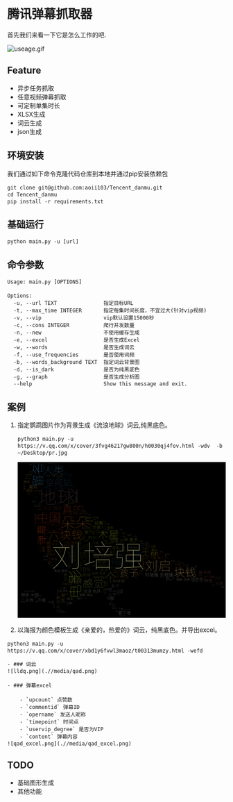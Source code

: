 

# 腾讯弹幕抓取器

首先我们来看一下它是怎么工作的吧.

![useage.gif](.//media/useage.gif)


## Feature

- 异步任务抓取
- 任意视频弹幕抓取
- 可定制单集时长
- XLSX生成
- 词云生成
- json生成

## 环境安装

我们通过如下命令克隆代码仓库到本地并通过pip安装依赖包

```
git clone git@github.com:aoii103/Tencent_danmu.git
cd Tencent_danmu
pip install -r requirements.txt
```


## 基础运行

```
python main.py -u [url]
```

## 命令参数

```
Usage: main.py [OPTIONS]

Options:
  -u, --url TEXT               指定目标URL
  -t, --max_time INTEGER       指定每集时间长度，不宜过大(针对vip视频)
  -v, --vip                    vip默认设置15000秒
  -c, --cons INTEGER           爬行并发数量
  -n, --new                    不使用缓存生成
  -e, --excel                  是否生成Excel
  -w, --words                  是否生成词云
  -f, --use_frequencies        是否使用词频
  -b, --words_background TEXT  指定词云背景图
  -d, --is_dark                是否为纯黑底色
  -g, --graph                  是否生成分析图
  --help                       Show this message and exit.
```

## 案例

1. 指定鹦鹉图片作为背景生成《流浪地球》词云,纯黑底色。
    ```
    python3 main.py -u https://v.qq.com/x/cover/3fvg46217gw800n/h0030qj4fov.html -wdv  -b ~/Desktop/pr.jpg
    ```

    ![lldq.png](.//media/lldq.png)

2. 以海报为颜色模板生成《亲爱的，热爱的》词云，纯黑底色。并导出excel。
```
python3 main.py -u https://v.qq.com/x/cover/xbd1y6fvwl3maoz/t00313mumzy.html -wefd
```
    - ### 词云
    ![lldq.png](.//media/qad.png)

    - ### 弹幕excel 

        - `upcount` 点赞数
        - `commentid` 弹幕ID
        - `opername` 发送人昵称
        - `timepoint` 时间点
        - `uservip_degree` 是否为VIP
        - `content` 弹幕内容
    ![qad_excel.png](.//media/qad_excel.png)

## TODO

- 基础图形生成
- 其他功能